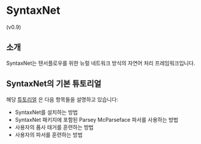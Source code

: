 # SyntaxNet

\(v0.9\)

## 소개

SyntaxNet는 텐서플로우를 위한 뉴럴 네트워크 방식의 자연어 처리 프레임워크입니다.

## SyntaxNet의 기본 튜토리얼

해당 [튜토리얼](https://github.com/tensorflow/models/tree/master/syntaxnet#installation) 은 다음 항목들을 설명하고 있습니다:

* SyntaxNet를 설치하는 방법
* SyntaxNet 패키지에 포함된 Parsey McParseface 파서를 사용하는 방법
* 사용자의 품사 태거를 훈련하는 방법
* 사용자의 파서를 훈련하는 방법

